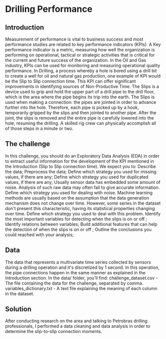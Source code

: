 # Drilling Performance

## Introduction

Measurement of performance is vital to business success and most performance studies are related to key performance indicators (KPIs). A Key performance indicator is a metric, measuring how well the organization is performing on operational, tactical or strategic activities that is critical for the current and future success of the organization.
In the Oil and Gas industry, KPIs can be used for monitoring and measuring operational quality performance. In Drilling, a process whereby a hole is bored using a drill bit to create a well for oil and natural gas production, one example of KPI would be the Slip to Slip connection time. This KPI can offer significant improvements in identifying sources of Non-Productive Time.
The Slips is a device used to grip and hold the upper part of a drill pipe to the drill floor, which is the area where the pipe begins its trip into the earth. The Slips is used when making a connection: the pipes are jointed in order to advance further into the hole. Therefore, each pipe is picked up by a hook, temporarily gripped by the slips and then jointed to another pipe. After the joint, the slips is removed and the entire pipe is carefully lowered into the hole, resuming the
drilling. A skilled rig crew can physically accomplish all of those steps in a minute or two.


## The challenge

In this challenge, you should do an Exploratory Data Analysis (EDA) in order to extract useful information for the development of the KPI mentioned in the Introduction (Slip to Slip connection time).
We expect you to:
Describe the data;
Preprocess the data;
Define which strategy you used for missing values, if there are any;
Define which strategy you used for duplicated values, if there are any;
Usually sensor data has embedded some amount of noise. Analysis of such raw data may often fail to give accurate information. Define which strategy you used for dealing with noise.
Machine learning methods are usually based on the assumption that the data generation mechanism does not change over time. However, some series in the dataset don't present this characteristic, having its statistical properties changing over time. Define which strategy you used to deal with this problem.
Identify the most important variables for detecting when the slips is on or off ;
Identify relations between variables;
Build additional features that can help the detection of when the slips is on or off ;
Outline the conclusions you could reached with your analysis;

## Data

The data that represents a multivariate time series collected by sensors during a drilling operation and it's discretized by 1 second. In this operation, the pipe connections happen in the same manner as explained in the Introduction section.
In the data/ folder, you'll find:
challenge_dataset.csv - The file containing the data for the challenge, separated by comma.
variables_dictionary.txt - A text file explaining the meaning of each column in the dataset.

## Solution

After conducting research on the area and talking to Petrobras drilling professionals, I performed a data cleaning and data analysis in order to determine the slip-to-slip connection moments. 
